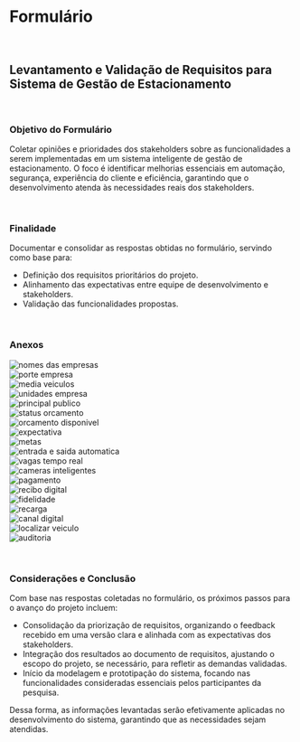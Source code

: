 # Formulário

<br/>

## Levantamento e Validação de Requisitos para Sistema de Gestão de Estacionamento

<br/>

### Objetivo do Formulário
Coletar opiniões e prioridades dos stakeholders sobre as funcionalidades a serem implementadas em um sistema inteligente de gestão de estacionamento. O foco é identificar melhorias essenciais em automação, segurança, experiência do cliente e eficiência, garantindo que o desenvolvimento atenda às necessidades reais dos stakeholders.

<br/>

### Finalidade
Documentar e consolidar as respostas obtidas no formulário, servindo como base para:

- Definição dos requisitos prioritários do projeto.
- Alinhamento das expectativas entre equipe de desenvolvimento e stakeholders.
- Validação das funcionalidades propostas.

<br/>

### Anexos

![nomes das empresas](https://github.com/user-attachments/assets/9f5cf5c4-b7de-4542-a1e6-29629a1e3173)
<br/>
![porte empresa](https://github.com/user-attachments/assets/02f0b619-4128-4235-a4e7-94ec0c8cec4a)
<br/>
![media veiculos](https://github.com/user-attachments/assets/40da85a9-3a70-4a99-863c-c1cc80b7bfd1)
<br/>
![unidades empresa](https://github.com/user-attachments/assets/413f3d55-7bed-465d-ac44-0f553fc339b6)
<br/>
![principal publico](https://github.com/user-attachments/assets/f726efe9-df1d-40b1-85f4-5fdfc0cbad89)
<br/>
![status orcamento](https://github.com/user-attachments/assets/d61b66c4-094a-4761-ae14-e0d627c10a6b)
<br/>
![orcamento disponivel](https://github.com/user-attachments/assets/f4269e5d-6fd1-4af8-9d6c-b3ca72e20b61)
<br/>
![expectativa](https://github.com/user-attachments/assets/4d6da217-39a6-41b1-8e9f-b9078d1c5632)
<br/>
![metas](https://github.com/user-attachments/assets/0be86427-d724-43c9-8e2a-4a3001740f1f)
<br/>
![entrada e saida automatica](https://github.com/user-attachments/assets/4c93cf62-0799-46af-8147-04554df24855)
<br/>
![vagas tempo real](https://github.com/user-attachments/assets/a0290053-f643-43e3-87b0-dc6f5f9f60cc)
<br/>
![cameras inteligentes](https://github.com/user-attachments/assets/e16af76d-f0b4-4637-acbf-562128b66a4c)
<br/>
![pagamento](https://github.com/user-attachments/assets/b880d1ac-c4bd-466d-bed0-a80b230e90ed)
<br/>
![recibo digital](https://github.com/user-attachments/assets/77ac9ffe-d7fc-4308-b922-dc9a690581db)
<br/>
![fidelidade](https://github.com/user-attachments/assets/35d790f9-d7cd-4b74-b608-51591b0aac8f)
<br/>
![recarga](https://github.com/user-attachments/assets/ce3eddf3-b265-41b6-af1d-dbb1fe3f23cb)
<br/>
![canal digital](https://github.com/user-attachments/assets/05e43d04-822a-40fb-a47e-c53d28a4e1ce)
<br/>
![localizar veiculo](https://github.com/user-attachments/assets/3d470569-3651-4261-957b-ef1b0aeca746)
<br/>
![auditoria](https://github.com/user-attachments/assets/3f39b6c2-a5cb-43c5-967e-21e3007fd7f4)

<br/>

### Considerações e Conclusão
Com base nas respostas coletadas no formulário, os próximos passos para o avanço do projeto incluem:

- Consolidação da priorização de requisitos, organizando o feedback recebido em uma versão clara e alinhada com as expectativas dos stakeholders.
- Integração dos resultados ao documento de requisitos, ajustando o escopo do projeto, se necessário, para refletir as demandas validadas.
- Início da modelagem e prototipação do sistema, focando nas funcionalidades consideradas essenciais pelos participantes da pesquisa.

Dessa forma, as informações levantadas serão efetivamente aplicadas no desenvolvimento do sistema, garantindo que as necessidades sejam atendidas.
